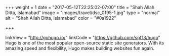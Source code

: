+++
weight = 1
date = "2017-05-12T22:25:02-07:00"
title = "Shah Allah Ditta, Islamabad"
image = "images/travel/dsc_0195-1.jpg"
type = "normal"
alt = "Shah Allah Ditta, Islamabad"
color = "#0a1922"

+++

linkView = "http://gohugo.io/"
linkCode = "https://github.com/spf13/hugo"
Hugo is one of the most popular open-source static site generators. 
With its amazing speed and flexibility, Hugo makes building websites fun again.